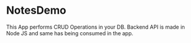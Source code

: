 # NotesDemo
This App performs CRUD Operations in your DB. Backend API is made in Node JS and same has being consumed in the app.
